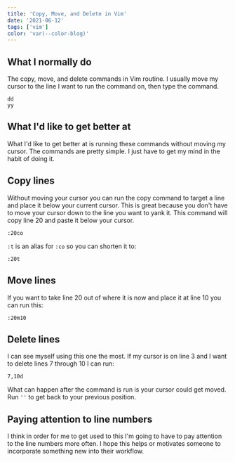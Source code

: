 ```yaml
---
title: 'Copy, Move, and Delete in Vim'
date: '2021-06-12'
tags: ['vim']
color: 'var(--color-blog)'
---
```


## What I normally do

The copy, move, and delete commands in Vim routine. I usually move my cursor to the line I want to run the command on, then type the command. 

``` vim
dd
yy
```

## What I'd like to get better at

What I'd like to get better at is running these commands without moving my cursor. The commands are pretty simple. I just have to get my mind in the habit of doing it. 

## Copy lines

Without moving your cursor you can run the copy command to target a line and place it below your current cursor. This is great because you don't have to move your cursor down to the line you want to yank it. This command will copy line 20 and paste it below your cursor.

``` vim
:20co
```

`:t` is an alias for `:co` so you can shorten it to:

``` vim
:20t
```

## Move lines

If you want to take line 20 out of where it is now and place it at line 10 you can run this:

``` vim
:20m10
```

## Delete lines

I can see myself using this one the most. If my cursor is on line 3 and I want to delete lines 7 through 10 I can run:

``` vim
7,10d
```

What can happen after the command is run is your cursor could get moved. Run `''` to get back to your previous position.

## Paying attention to line numbers

I think in order for me to get used to this I'm going to have to pay attention to the line numbers more often. I hope this helps or motivates someone to incorporate something new into their workflow.